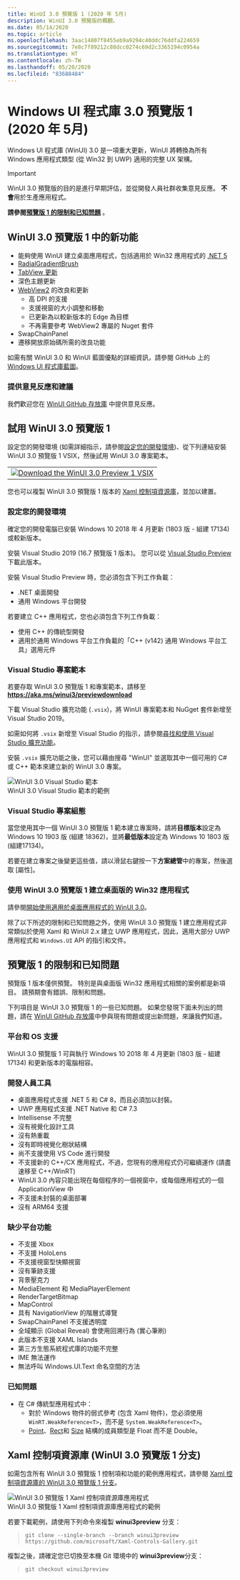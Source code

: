 ```yaml
---
title: WinUI 3.0 預覽版 1 (2020 年 5月)
description: WinUI 3.0 預覽版的概觀。
ms.date: 05/14/2020
ms.topic: article
ms.openlocfilehash: 3aac14807f8455eb9a9294c40ddc76ddfa224659
ms.sourcegitcommit: 7e8c7f89212c88dcc0274c69d2c3365194c0954a
ms.translationtype: HT
ms.contentlocale: zh-TW
ms.lasthandoff: 05/20/2020
ms.locfileid: "83688484"
---
```

# <a name="windows-ui-library-30-preview-1-may-2020"></a>Windows UI 程式庫 3.0 預覽版 1 (2020 年 5月)

Windows UI 程式庫 (WinUI) 3.0 是一項重大更新，WinUI 將轉換為所有 Windows 應用程式類型 (從 Win32 到 UWP) 適用的完整 UX 架構。

> [!Important]
> WinUI 3.0 預覽版的目的是進行早期評估，並從開發人員社群收集意見反應。 **不會**用於生產應用程式。
>
> **請參閱[預覽版 1 的限制和已知問題](#preview-1-limitations-and-known-issues)** 。
## <a name="new-features-in-winui-30-preview-1"></a>WinUI 3.0 預覽版 1 中的新功能

- 能夠使用 WinUI 建立桌面應用程式，包括適用於 Win32 應用程式的 [.NET 5](https://github.com/dotnet/core/tree/master/release-notes/5.0)
- [RadialGradientBrush](/windows/uwp/design/style/brushes#radial-gradient-brushes)
- [TabView 更新](/windows/uwp/design/controls-and-patterns/tab-view)
- 深色主題更新
- [WebView2](https://docs.microsoft.com/microsoft-edge/hosting/webview2) 的改良和更新
  - 高 DPI 的支援
  - 支援視窗的大小調整和移動
  - 已更新為以較新版本的 Edge 為目標
  - 不再需要參考 WebView2 專屬的 Nuget 套件
- SwapChainPanel
- 遷移開放原始碼所需的改良功能

如需有關 WinUI 3.0 和 WinUI 藍圖優點的詳細資訊，請參閱 GitHub 上的 [Windows UI 程式庫藍圖](https://github.com/microsoft/microsoft-ui-xaml/blob/master/docs/roadmap.md)。

### <a name="provide-feedback-and-suggestions"></a>提供意見反應和建議

我們歡迎您在 [WinUI GitHub 存放庫](https://github.com/microsoft/microsoft-ui-xaml/issues/new/choose) 中提供意見反應。

## <a name="try-winui-30-preview-1"></a>試用 WinUI 3.0 預覽版 1

設定您的開發環境 (如需詳細指示，請參閱[設定您的開發環境](#configure-your-dev-environment))、從下列連結安裝 WinUI 3.0 預覽版 1 VSIX，然後試用 WinUI 3.0 專案範本。

<table>
<tr>
<td align="center">
<a href="https://aka.ms/winui3/previewdownload"><img src="images/downloadbuttontx.png" alt="Download the WinUI 3.0 Preview 1 VSIX"/></a>
<!--
<br/>
<a href="https://aka.ms/winui3/previewdownload">Download the WinUI 3.0 Preview 1 VSIX</a>
-->
</td>
</tr>
</table>

您也可以複製 WinUI 3.0 預覽版 1 版本的 [Xaml 控制項資源庫](#xaml-controls-gallery-winui-30-preview-1-branch)，並加以建置。

### <a name="configure-your-dev-environment"></a>設定您的開發環境

確定您的開發電腦已安裝 Windows 10 2018 年 4 月更新 (1803 版 - 組建 17134) 或較新版本。

安裝 Visual Studio 2019 (16.7 預覽版 1 版本)。 您可以從 [Visual Studio Preview](https://visualstudio.microsoft.com/vs/preview) 下載此版本。

安裝 Visual Studio Preview 時，您必須包含下列工作負載：

- .NET 桌面開發
- 通用 Windows 平台開發

若要建立 C++ 應用程式，您也必須包含下列工作負載：

- 使用 C++ 的傳統型開發
- 適用於通用 Windows 平台工作負載的「C++ (v142) 通用 Windows 平台工具」選用元件

### <a name="visual-studio-project-templates"></a>Visual Studio 專案範本

若要存取 WinUI 3.0 預覽版 1 和專案範本，請移至 **https://aka.ms/winui3/previewdownload**

下載 Visual Studio 擴充功能 (`.vsix`)，將 WinUI 專案範本和 NuGget 套件新增至 Visual Studio 2019。

如需如何將 `.vsix` 新增至 Visual Studio 的指示，請參閱[尋找和使用 Visual Studio 擴充功能](https://docs.microsoft.com/visualstudio/ide/finding-and-using-visual-studio-extensions?view=vs-2019#install-without-using-the-manage-extensions-dialog-box)。

安裝 `.vsix` 擴充功能之後，您可以藉由搜尋 "WinUI" 並選取其中一個可用的 C# 或 C++ 範本來建立新的 WinUI 3.0 專案。

![WinUI 3.0 Visual Studio 範本](images/WinUI3Templates.png)<br/>
WinUI 3.0 Visual Studio 範本的範例

### <a name="visual-studio-project-configuration"></a>Visual Studio 專案組態

當您使用其中一個 WinUI 3.0 預覽版 1 範本建立專案時，請將**目標版本**設定為 Windows 10 1903 版 (組建 18362)，並將**最低版本**設定為 Windows 10 1803 版 (組建17134)。

若要在建立專案之後變更這些值，請以滑鼠右鍵按一下**方案總管**中的專案，然後選取 [屬性]。

### <a name="creating-a-desktop-win32-app-with-winui-30-preview-1"></a>使用 WinUI 3.0 預覽版 1 建立桌面版的 Win32 應用程式

請參閱[開始使用適用於桌面應用程式的 WinUI 3.0](get-started-winui3-for-desktop.md)。

除了以下所述的限制和已知問題之外，使用 WinUI 3.0 預覽版 1 建立應用程式非常類似於使用 Xaml 和 WinUI 2.x 建立 UWP 應用程式，因此，適用大部分 UWP 應用程式和 `Windows.UI` API 的指引和文件。

## <a name="preview-1-limitations-and-known-issues"></a>預覽版 1 的限制和已知問題

預覽版 1 版本僅供預覽。 特別是與桌面版 Win32 應用程式相關的案例都是新項目。 請預期會有錯誤、限制和問題。

下列項目是 WinUI 3.0 預覽版 1 的一些已知問題。 如果您發現下面未列出的問題，請在 [WinUI GitHub 存放庫](https://github.com/microsoft/microsoft-ui-xaml/issues/new/choose)中參與現有問題或提出新問題，來讓我們知道。

### <a name="platform-and-os-support"></a>平台和 OS 支援

WinUI 3.0 預覽版 1 可與執行 Windows 10 2018 年 4 月更新 (1803 版 - 組建 17134) 和更新版本的電腦相容。

### <a name="developer-tools"></a>開發人員工具

- 桌面應用程式支援 .NET 5 和 C# 8，而且必須加以封裝。
- UWP 應用程式支援 .NET Native 和 C# 7.3
- Intellisense 不完整
- 沒有視覺化設計工具
- 沒有熱重載
- 沒有即時視覺化樹狀結構
- 尚不支援使用 VS Code 進行開發
- 不支援新的 C++/CX 應用程式，不過，您現有的應用程式仍可繼續運作 (請盡速移至 C++/WinRT)
- WinUI 3.0 內容只能出現在每個程序的一個視窗中，或每個應用程式的一個 ApplicationView 中
- 不支援未封裝的桌面部署
- 沒有 ARM64 支援

### <a name="missing-platform-features"></a>缺少平台功能

- 不支援 Xbox
- 不支援 HoloLens
- 不支援視窗型快顯視窗
- 沒有筆跡支援
- 背景壓克力
- MediaElement 和 MediaPlayerElement
- RenderTargetBitmap
- MapControl
- 具有 NavigationView 的階層式導覽
- SwapChainPanel 不支援透明度
- 全域顯示 (Global Reveal) 會使用回溯行為 (實心筆刷)
- 此版本不支援 XAML Islands
- 第三方生態系統程式庫的功能不完整
- IME 無法運作
- 無法呼叫 Windows.UI.Text 命名空間的方法

### <a name="known-issues"></a>已知問題

- 在 C# 傳統型應用程式中：
   - 對於 Windows 物件的弱式參考 (包含 Xaml 物件)，您必須使用 `WinRT.WeakReference<T>`，而不是 `System.WeakReference<T>`。
   - [Point](https://docs.microsoft.com/uwp/api/Windows.Foundation.Point)、[Rect](https://docs.microsoft.com/uwp/api/Windows.Foundation.Rect)和 [Size](https://docs.microsoft.com/uwp/api/Windows.Foundation.Size) 結構的成員類型是 Float 而不是 Double。


## <a name="xaml-controls-gallery-winui-30-preview-1-branch"></a>Xaml 控制項資源庫 (WinUI 3.0 預覽版 1 分支)

如需包含所有 WinUI 3.0 預覽版 1 控制項和功能的範例應用程式，請參閱 [Xaml 控制項資源庫的 WinUI 3.0 預覽版 1 分支](https://github.com/microsoft/Xaml-Controls-Gallery/tree/winui3preview)。

![WinUI 3.0 預覽版 1 Xaml 控制項資源庫應用程式](images/WinUI3XamlControlsGallery.png)<br/>
WinUI 3.0 預覽版 1 Xaml 控制項資源庫應用程式的範例

若要下載範例，請使用下列命令來複製 **winui3preview** 分支：

> `git clone --single-branch --branch winui3preview https://github.com/microsoft/Xaml-Controls-Gallery.git`

複製之後，請確定您已切換至本機 Git 環境中的 **winui3preview**分支：

> `git checkout winui3preview`
